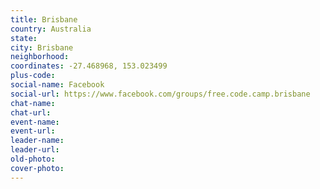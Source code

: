 ```yaml
---
title: Brisbane
country: Australia
state: 
city: Brisbane
neighborhood: 
coordinates: -27.468968, 153.023499
plus-code:
social-name: Facebook
social-url: https://www.facebook.com/groups/free.code.camp.brisbane
chat-name:
chat-url:
event-name:
event-url:
leader-name:
leader-url:
old-photo: 
cover-photo:
---
```

